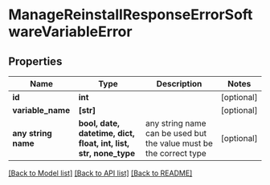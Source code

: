 # ManageReinstallResponseErrorSoftwareVariableError


## Properties
Name | Type | Description | Notes
------------ | ------------- | ------------- | -------------
**id** | **int** |  | [optional] 
**variable_name** | **[str]** |  | [optional] 
**any string name** | **bool, date, datetime, dict, float, int, list, str, none_type** | any string name can be used but the value must be the correct type | [optional]

[[Back to Model list]](../README.md#documentation-for-models) [[Back to API list]](../README.md#documentation-for-api-endpoints) [[Back to README]](../README.md)


